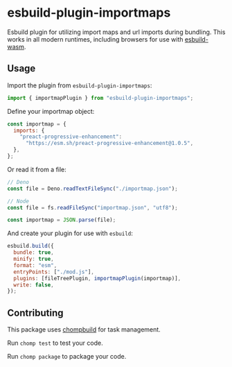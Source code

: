 # esbuild-plugin-importmaps

Esbuild plugin for utilizing import maps and url imports during bundling. This
works in all modern runtimes, including browsers for use with
[esbuild-wasm](https://www.npmjs.com/package/esbuild-wasm).

## Usage

Import the plugin from `esbuild-plugin-importmaps`:

```js
import { importmapPlugin } from "esbuild-plugin-importmaps";
```

Define your importmap object:

```js
const importmap = {
  imports: {
    "preact-progressive-enhancement":
      "https://esm.sh/preact-progressive-enhancement@1.0.5",
  },
};
```

Or read it from a file:

```js
// Deno
const file = Deno.readTextFileSync("./importmap.json");

// Node
const file = fs.readFileSync("importmap.json", "utf8");

const importmap = JSON.parse(file);
```

And create your plugin for use with `esbuild`:

```js
esbuild.build({
  bundle: true,
  minify: true,
  format: "esm",
  entryPoints: ["./mod.js"],
  plugins: [fileTreePlugin, importmapPlugin(importmap)],
  write: false,
});
```

## Contributing

This package uses [chompbuild]() for task management.

Run `chomp test` to test your code.

Run `chomp package` to package your code.
